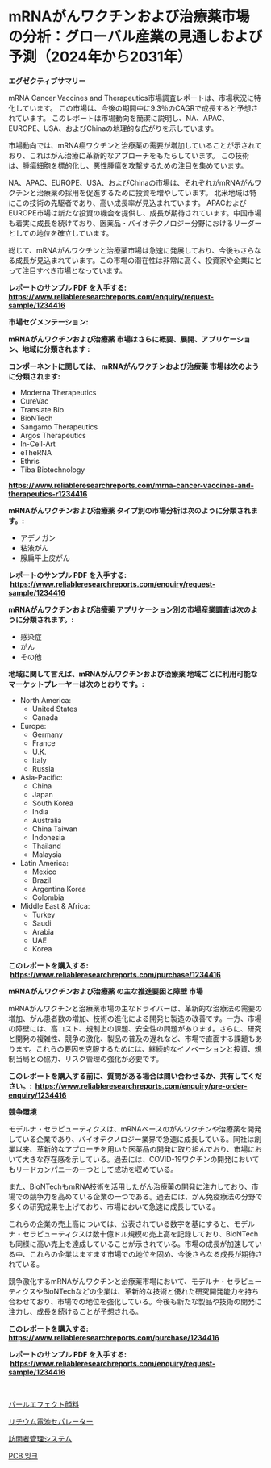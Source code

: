 <p><h1>mRNAがんワクチンおよび治療薬市場の分析：グローバル産業の見通しおよび予測（2024年から2031年）</h1></p><p><strong>エグゼクティブサマリー</strong></p>
<p><p>mRNA Cancer Vaccines and Therapeutics市場調査レポートは、市場状況に特化しています。 この市場は、今後の期間中に9.3％のCAGRで成長すると予想されています。 このレポートは市場動向を簡潔に説明し、NA、APAC、EUROPE、USA、およびChinaの地理的な広がりを示しています。</p><p>市場動向では、mRNA癌ワクチンと治療薬の需要が増加していることが示されており、これはがん治療に革新的なアプローチをもたらしています。 この技術は、腫瘍細胞を標的化し、悪性腫瘍を攻撃するための注目を集めています。</p><p>NA、APAC、EUROPE、USA、およびChinaの市場は、それぞれがmRNAがんワクチンと治療薬の採用を促進するために投資を増やしています。 北米地域は特にこの技術の先駆者であり、高い成長率が見込まれています。 APACおよびEUROPE市場は新たな投資の機会を提供し、成長が期待されています。中国市場も着実に成長を続けており、医薬品・バイオテクノロジー分野におけるリーダーとしての地位を確立しています。</p><p>総じて、mRNAがんワクチンと治療薬市場は急速に発展しており、今後もさらなる成長が見込まれています。この市場の潜在性は非常に高く、投資家や企業にとって注目すべき市場となっています。</p></p>
<p><strong>レポートのサンプル PDF を入手する: <a href="https://www.reliableresearchreports.com/enquiry/request-sample/1234416">https://www.reliableresearchreports.com/enquiry/request-sample/1234416</a></strong></p>
<p><strong>市場セグメンテーション:</strong></p>
<p><strong> mRNAがんワクチンおよび治療薬 市場はさらに概要、展開、アプリケーション、地域に分類されます :</strong></p>
<p><strong>コンポーネントに関しては、 mRNAがんワクチンおよび治療薬 市場は次のように分類されます: &nbsp;</strong></p>
<p><ul><li>Moderna Therapeutics</li><li>CureVac</li><li>Translate Bio</li><li>BioNTech</li><li>Sangamo Therapeutics</li><li>Argos Therapeutics</li><li>In-Cell-Art</li><li>eTheRNA</li><li>Ethris</li><li>Tiba Biotechnology</li></ul></p>
<p><strong><a href="https://www.reliableresearchreports.com/mrna-cancer-vaccines-and-therapeutics-r1234416">https://www.reliableresearchreports.com/mrna-cancer-vaccines-and-therapeutics-r1234416</a></strong></p>
<p><strong> mRNAがんワクチンおよび治療薬 タイプ別の市場分析は次のように分類されます。:</strong></p>
<p><ul><li>アデノガン</li><li>粘液がん</li><li>腺扁平上皮がん</li></ul></p>
<p><strong>レポートのサンプル PDF を入手する: &nbsp;<a href="https://www.reliableresearchreports.com/enquiry/request-sample/1234416">https://www.reliableresearchreports.com/enquiry/request-sample/1234416</a></strong></p>
<p><strong> mRNAがんワクチンおよび治療薬 アプリケーション別の市場産業調査は次のように分類されます。:</strong></p>
<p><ul><li>感染症</li><li>がん</li><li>その他</li></ul></p>
<p><strong>地域に関して言えば、mRNAがんワクチンおよび治療薬 地域ごとに利用可能なマーケットプレーヤーは次のとおりです。:</strong></p>
<p><ul>
    <li>
        North America:
        <ul>
            <li>United States</li>
            <li>Canada</li>
        </ul>
    </li>
    <li>
        Europe:
        <ul>
            <li>Germany</li>
            <li>France</li>
            <li>U.K.</li>
            <li>Italy</li>
            <li>Russia</li>
        </ul>
    </li>
    <li>
        Asia-Pacific:
        <ul>
            <li>China</li>
            <li>Japan</li>
            <li>South Korea</li>
            <li>India</li>
            <li>Australia</li>
            <li>China Taiwan</li>
            <li>Indonesia</li>
            <li>Thailand</li>
            <li>Malaysia</li>
        </ul>
    </li>
    <li>
        Latin America:
        <ul>
            <li>Mexico</li>
            <li>Brazil</li>
            <li>Argentina Korea</li>
            <li>Colombia</li>
        </ul>
    </li>
    <li>
        Middle East & Africa:
        <ul>
            <li>Turkey</li>
            <li>Saudi</li>
            <li>Arabia</li>
            <li>UAE</li>
            <li>Korea</li>
        </ul>
    </li>
    </ul></p>
<p><strong>このレポートを購入する: &nbsp;<a href="https://www.reliableresearchreports.com/purchase/1234416">https://www.reliableresearchreports.com/purchase/1234416</a></strong></p>
<p><strong>mRNAがんワクチンおよび治療薬 の主な推進要因と障壁 市場</strong></p>
<p><p>mRNAがんワクチンと治療薬市場の主なドライバーは、革新的な治療法の需要の増加、がん患者数の増加、技術の進化による開発と製造の改善です。一方、市場の障壁には、高コスト、規制上の課題、安全性の問題があります。さらに、研究と開発の複雑性、競争の激化、製品の普及の遅れなど、市場で直面する課題もあります。これらの要因を克服するためには、継続的なイノベーションと投資、規制当局との協力、リスク管理の強化が必要です。</p></p>
<p><strong>このレポートを購入する前に、質問がある場合は問い合わせるか、共有してください。:&nbsp; <a href="https://www.reliableresearchreports.com/enquiry/pre-order-enquiry/1234416">https://www.reliableresearchreports.com/enquiry/pre-order-enquiry/1234416</a></strong></p>
<p><strong>競争環境</strong></p>
<p><p>モデルナ・セラピューティクスは、mRNAベースのがんワクチンや治療薬を開発している企業であり、バイオテクノロジー業界で急速に成長している。同社は創業以来、革新的なアプローチを用いた医薬品の開発に取り組んでおり、市場において大きな存在感を示している。過去には、COVID-19ワクチンの開発においてもリードカンパニーの一つとして成功を収めている。</p><p>また、BioNTechもmRNA技術を活用したがん治療薬の開発に注力しており、市場での競争力を高めている企業の一つである。過去には、がん免疫療法の分野で多くの研究成果を上げており、市場において急速に成長している。</p><p>これらの企業の売上高については、公表されている数字を基にすると、モデルナ・セラピューティクスは数十億ドル規模の売上高を記録しており、BioNTechも同様に高い売上を達成していることが示されている。市場の成長が加速している中、これらの企業はますます市場での地位を固め、今後さらなる成長が期待されている。</p><p>競争激化するmRNAがんワクチンと治療薬市場において、モデルナ・セラピューティクスやBioNTechなどの企業は、革新的な技術と優れた研究開発能力を持ち合わせており、市場での地位を強化している。今後も新たな製品や技術の開発に注力し、成長を続けることが予想される。</p></p>
<p><strong>このレポートを購入する: &nbsp; <a href="https://www.reliableresearchreports.com/purchase/1234416">https://www.reliableresearchreports.com/purchase/1234416</a></strong></p>
<p><strong>レポートのサンプル PDF を入手する: &nbsp;<a href="https://www.reliableresearchreports.com/enquiry/request-sample/1234416">https://www.reliableresearchreports.com/enquiry/request-sample/1234416</a></strong><strong></strong></p>
<p>&nbsp;</p>
<p><p><a href="https://medium.com/@lonnyguann/%E3%83%91%E3%83%BC%E3%83%AB%E3%82%A8%E3%83%95%E3%82%A7%E3%82%AF%E3%83%88%E3%83%94%E3%82%B0%E3%83%A1%E3%83%B3%E3%83%88%E5%B8%82%E5%A0%B4-%E5%B8%82%E5%A0%B4cagr-%E5%B8%82%E5%A0%B4%E3%83%88%E3%83%AC%E3%83%B3%E3%83%89-%E3%81%8A%E3%82%88%E3%81%B3%E6%88%90%E9%95%B7%E6%88%A6%E7%95%A5%E3%81%AB%E9%96%A2%E3%81%99%E3%82%8Binsights-f4ad77337927">パールエフェクト顔料</a></p><p><a href="https://medium.com/@lonnyguann/%E3%83%AA%E3%83%81%E3%82%A6%E3%83%A0%E3%83%90%E3%83%83%E3%83%86%E3%83%AA%E3%83%BC%E3%82%BB%E3%83%91%E3%83%AC%E3%83%BC%E3%82%BF%E5%B8%82%E5%A0%B4%E8%AA%BF%E6%9F%BB%E3%83%AC%E3%83%9D%E3%83%BC%E3%83%88-%E3%81%9D%E3%81%AE%E6%AD%B4%E5%8F%B2%E3%81%A8%E4%BA%88%E6%B8%AC-2024%E5%B9%B4%E3%81%8B%E3%82%892031%E5%B9%B4%E3%81%BE%E3%81%A7-5cae4b25b630">リチウム電池セパレーター</a></p><p><a href="https://github.com/JacksonWiza1924/Market-Research-Report-List-1/blob/main/548070924826.md">訪問者管理システム</a></p><p><a href="https://github.com/RichardLueilwitz787/Market-Research-Report-List-1/blob/main/470090822867.md">PCB 잉크</a></p></p>